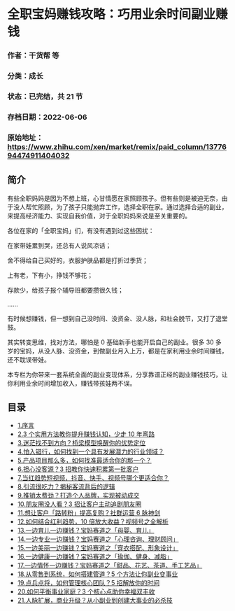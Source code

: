 # 全职宝妈赚钱攻略：巧用业余时间副业赚钱

### 作者：干货帮 等

### 分类：成长

### 状态：已完结，共 21 节

### 存档日期：2022-06-06

### 原始地址：https://www.zhihu.com/xen/market/remix/paid_column/1377694474911404032


## 简介
有些全职妈妈是因为不想上班，心甘情愿在家照顾孩子。但有些则是被迫无奈，由于没人帮忙照顾，为了孩子只能抛弃工作，选择全职在家。通过选择合适的副业，来提高经济能力、实现自我价值，对于全职妈妈来说是至关重要的。


各位在家的「全职宝妈」们，有没有遇到过这些困扰：


在家带娃累到哭，还总有人说风凉话；


舍不得给自己买好的，衣服护肤品都是打折过季货；


上有老，下有小，挣钱不够花；


存款少，给孩子报个辅导班都要攒很久钱；


......


有时候想赚钱，但一想到自己没时间、没资金、没人脉，和社会脱节，又打了退堂鼓。


其实转变思维，找对方法，哪怕是 0 基础新手也能开启自己的副业。很多 30 多岁的宝妈，从没人脉、没资金，到做副业月入上万，都是在家利用业余时间赚钱，还不耽误带娃。


本专栏为你带来一套系统全面的副业变现体系，分享靠谱正经的副业赚钱技巧，让你利用业余时间增加收入，赚钱带孩娃两不误。




## 目录
- [1.序言](1.序言.md)<!-- 2021-05-18 04:46 -->
- [2.3 个实用方法教你提升赚钱认知，少走 10 年弯路](2.3%20个实用方法教你提升赚钱认知，少走%2010%20年弯路.md)<!-- 2021-05-24 06:44 -->
- [3.迷茫找不到方向？桥梁模型唤醒你的优势定位](3.迷茫找不到方向？桥梁模型唤醒你的优势定位.md)<!-- 2021-05-18 04:49 -->
- [4.怕入错行，如何找到一个具有发展潜力的行业领域？](4.怕入错行，如何找到一个具有发展潜力的行业领域？.md)<!-- 2021-05-24 06:44 -->
- [5.产品项目那么多，如何找准最适合你的那一个？](5.产品项目那么多，如何找准最适合你的那一个？.md)<!-- 2021-05-18 04:53 -->
- [6.担心没客源？3 招教你快速积累第一批客户](6.担心没客源？3%20招教你快速积累第一批客户.md)<!-- 2021-05-18 04:54 -->
- [7.当红趋势短视频，抖音、快手、视频号哪个更适合你？](7.当红趋势短视频，抖音、快手、视频号哪个更适合你？.md)<!-- 2021-05-24 06:45 -->
- [8.引流很吃力？揭秘客流背后的逻辑](8.引流很吃力？揭秘客流背后的逻辑.md)<!-- 2021-05-24 06:45 -->
- [9.推销太费劲？打造个人品牌，实现被动成交](9.推销太费劲？打造个人品牌，实现被动成交.md)<!-- 2021-05-24 06:45 -->
- [10.朋友圈没人看？3 招让客户主动追剧朋友圈](10.朋友圈没人看？3%20招让客户主动追剧朋友圈.md)<!-- 2021-05-24 06:45 -->
- [11.想让客户「路转粉」提高复购？社群运营 6 脉神剑](11.想让客户「路转粉」提高复购？社群运营%206%20脉神剑.md)<!-- 2021-05-24 06:45 -->
- [12.如何结合红利趋势，10 倍放大收益？视频号之全解析](12.如何结合红利趋势，10%20倍放大收益？视频号之全解析.md)<!-- 2021-05-24 06:45 -->
- [13.一边育儿一边赚钱？宝妈赛道之「母婴、育儿」](13.一边育儿一边赚钱？宝妈赛道之「母婴、育儿」.md)<!-- 2021-05-24 06:45 -->
- [14.一边专业一边赚钱？宝妈赛道之「心理咨询、理财顾问」](14.一边专业一边赚钱？宝妈赛道之「心理咨询、理财顾问」.md)<!-- 2021-05-24 06:45 -->
- [15.一边美丽一边赚钱？宝妈赛道之「穿衣搭配、形象设计」](15.一边美丽一边赚钱？宝妈赛道之「穿衣搭配、形象设计」.md)<!-- 2021-05-18 06:03 -->
- [16.一边健康一边赚钱？宝妈赛道之「瑜伽、健身、减脂」](16.一边健康一边赚钱？宝妈赛道之「瑜伽、健身、减脂」.md)<!-- 2021-05-24 06:46 -->
- [17.一边情怀一边赚钱？宝妈赛道之「甜品、花艺、茶道、手工艺品」](17.一边情怀一边赚钱？宝妈赛道之「甜品、花艺、茶道、手工艺品」.md)<!-- 2021-05-18 06:05 -->
- [18.从零售到系统，如何搭建管道？5 个方法让你副业变事业](18.从零售到系统，如何搭建管道？5%20个方法让你副业变事业.md)<!-- 2021-05-18 06:07 -->
- [19.点兵点将，如何管理核心团队？5 招解放你的时间](19.点兵点将，如何管理核心团队？5%20招解放你的时间.md)<!-- 2021-05-18 06:08 -->
- [20.如何平衡事业家庭？3 个核心点助你幸福双丰收](20.如何平衡事业家庭？3%20个核心点助你幸福双丰收.md)<!-- 2021-05-18 06:09 -->
- [21.人脉扩展，商业升级？从小副业到创建大事业的必杀技](21.人脉扩展，商业升级？从小副业到创建大事业的必杀技.md)<!-- 2021-05-24 06:48 -->